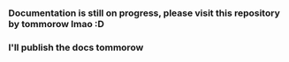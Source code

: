 ### Documentation is still on progress, please visit this repository by tommorow lmao :D
### I'll publish the docs tommorow
